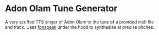 # Adon Olam Tune Generator

A very scuffed TTS singer of Adon Olam to the tune of a provided midi file and track. Uses [fonspeak](https://github.com/sammyshear/fonspeak) under the hood to synthesize at precise pitches.
